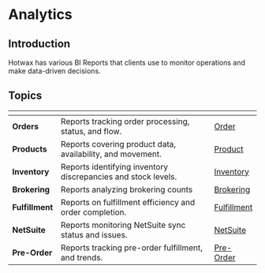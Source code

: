 # Analytics

## Introduction

Hotwax has various BI Reports that clients use to monitor operations and make data-driven decisions.


## Topics

<table data-view="cards">
  <thead>
    <tr>
      <th></th>
      <th></th>
      <th data-hidden data-card-target data-type="content-ref"></th>
    </tr>
  </thead>
  <tbody>
    <tr>
      <td><strong>Orders</strong></td>
      <td>Reports tracking order processing, status, and flow.</td>
      <td><a href="reports/order.md">Order</a></td>
    </tr>
    <tr>
      <td><strong>Products</strong></td>
      <td>Reports covering product data, availability, and movement.</td>
      <td><a href="reports/product.md">Product</a></td>
    </tr>
    <tr>
      <td><strong>Inventory</strong></td>
      <td>Reports identifying inventory discrepancies and stock levels.</td>
      <td><a href="reports/inventory">Inventory</a></td>
    </tr>
    <tr>
      <td><strong>Brokering</strong></td>
      <td>Reports analyzing brokering counts</td>
      <td><a href="reports/brokering.md">Brokering</a></td>
    </tr>
    <tr>
      <td><strong>Fulfillment</strong></td>
      <td>Reports on fulfillment efficiency and order completion.</td>
      <td><a href="report/fulfillment.md">Fulfillment</a></td>
    </tr>
    <tr>
      <td><strong>NetSuite</strong></td>
      <td>Reports monitoring NetSuite sync status and issues.</td>
      <td><a href="report/netsuite.md">NetSuite</a></td>
    </tr>
      <tr>
      <td><strong>Pre-Order</strong></td>
      <td>Reports tracking pre-order fulfillment, and trends.</td>
      <td><a href="report/pre-order.md">Pre-Order</a></td>
    </tr>
  </tbody>
</table>
